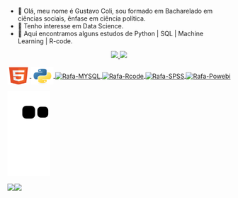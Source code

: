 - 👋 Olá, meu nome é Gustavo Coli, sou formado em Bacharelado em ciências sociais, ênfase em ciência política.
- 👀 Tenho interesse em Data Science.
- 🌱 Aqui encontramos alguns estudos de Python | SQL | Machine Learning | R-code.

<div align="center">

  <a href="https://github.com/GustavoColi">
  <img height="180em" src="https://github-readme-stats.vercel.app/api?username=GustavoColi&show_icons=true&theme=dracula&include_all_commits=true&count_private=true"/>
  <img height="180em" src="https://github-readme-stats.vercel.app/api/top-langs/?username=GustavoColi&layout=compact&langs_count=100&theme=dracula&https://github.com/GustavoColi/github-readme-stats" />

</div>
  
  <div style="display: inline_block"><br>
  <img align="center" alt="Rafa-HTML" height="40" width="50" src="https://raw.githubusercontent.com/devicons/devicon/master/icons/html5/html5-original.svg">
  <img align="center" alt="Rafa-Python" height="40" width="50" src="https://raw.githubusercontent.com/devicons/devicon/master/icons/python/python-original.svg">
  <img align="center" alt="Rafa-MYSQL" height="40" width="50" src="https://cdn.jsdelivr.net/gh/devicons/devicon/icons/mysql/mysql-plain-wordmark.svg" />
  <img align="center" alt="Rafa-Rcode" height="40" width="50" src="https://cdn.jsdelivr.net/gh/devicons/devicon/icons/rstudio/rstudio-original.svg" />
  <img align="center" alt="Rafa-SPSS" height="40" width="50" src="https://cdn.jsdelivr.net/gh/devicons/devicon/icons/spss/spss-original.svg" />
  <img align="center" alt="Rafa-Powebi" height="40" width="50" src="https://github.com/microsoft/PowerBI-Icons/blob/main/SVG/PowerBI.svg" />
 
  ![Snake animation](https://github.com/GustavoColi/GustavoColi/blob/output/github-contribution-grid-snake.svg)
    
  <a href="mailto:gustavocoli.col1@gmail.com"><img src="https://img.shields.io/badge/gmail-%23DD0031.svg?&style=for-the-badge&logo=gmail&logoColor=white"/></a>
  <a href="https://www.linkedin.com/in/gustavocoli/" target="_blank"><img align="left" src="https://img.shields.io/badge/-LinkedIn-%230077B5?style=for-the-badge&logo=linkedin&logoColor=white" target="_blank"></a>
  
  

<!---
GustavoColi/GustavoColi is a ✨ special ✨ repository because its `README.md` (this file) appears on your GitHub profile.
You can click the Preview link to take a look at your changes.
--->
